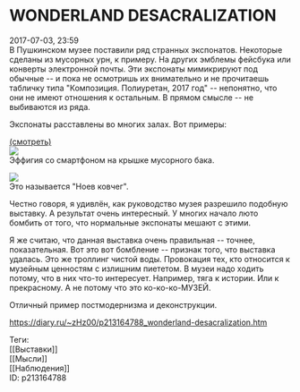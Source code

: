 WONDERLAND DESACRALIZATION
===========================

   
 2017-07-03, 23:59   
  В Пушкинском музее поставили ряд странных экспонатов. Некоторые сделаны из мусорных урн, к примеру. На других эмблемы фейсбука или конверты электронной почты. Эти экспонаты мимикрируют под обычные -- и пока не осмотришь их внимательно и не прочитаешь табличку типа "Композиция. Полиуретан, 2017 год" -- непонятно, что они не имеют отношения к остальным. В прямом смысле -- не выбиваются из ряда.   
   
 Экспонаты расставлены во многих залах. Вот примеры:   
   
   [(смотреть)](https://zHz00.diary.ru/p213164788.htm?index=1#linkmore213164788m1)      
 ![](https://i.imgur.com/VtuEOcC.jpg)   
 Эффигия со смартфоном на крышке мусорного бака.   
   
 ![](https://i.imgur.com/PymvlH7l.jpg)   
 Это называется "Ноев ковчег".   
      
   
 Честно говоря, я удивлён, как руководство музея разрешило подобную выставку. А результат очень интересный. У многих начало люто бомбить от того, что нормальные экспонаты мешают с этими.   
   
 Я же считаю, что данная выставка очень правильная -- точнее, показательная. Вот это вот бомбление -- признак того, что выставка удалась. Это же троллинг чистой воды. Провокация тех, кто относится к музейным ценностям с излишним пиететом. В музеи надо ходить потому, что в них что-то интересует. Например, тяга к истории. Или к прекрасному. А не потому что это ко-ко-ко-МУЗЕЙ.   
   
 Отличный пример постмодернизма и деконструкции.   
    
 <https://diary.ru/~zHz00/p213164788_wonderland-desacralization.htm>   
   
 Теги:   
 [[Выставки]]   
 [[Мысли]]   
 [[Наблюдения]]   
 ID: p213164788